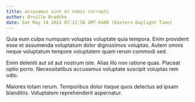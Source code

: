 ```yaml
---
title: accusamus sint et nobis corrupti
author: Orville Bradtke
date: Sat May 14 2022 07:12:58 GMT-0400 (Eastern Daylight Time)
---
```

Quia eum culpa numquam voluptas voluptate quia tempora. Enim provident esse et assumenda voluptatum dolor dignissimos voluptas. Autem omnis neque voluptatum tempore voluptatem quam rerum commodi sed.

 Enim deleniti aut sit aut nostrum iste. Alias illo non ratione quas. Placeat optio porro. Necessitatibus accusamus voluptate suscipit voluptas rem odio.

 Maiores totam rerum. Temporibus dolor itaque quos delectus ad ipsam blanditiis. Voluptatem reprehenderit aspernatur.